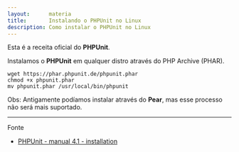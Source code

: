 ```yaml
---
layout:      materia
title:       Instalando o PHPUnit no Linux
description: Como instalar o PHPUnit no Linux
---
```


Esta é a receita oficial do __PHPUnit__.

Instalamos o __PHPUnit__ em qualquer distro através do PHP Archive (PHAR).



    wget https://phar.phpunit.de/phpunit.phar
    chmod +x phpunit.phar
    mv phpunit.phar /usr/local/bin/phpunit


Obs: Antigamente podíamos instalar através do __Pear__, mas esse processo não será
mais suportado.

<hr>
Fonte

- [PHPUnit - manual 4.1 - installation](http://phpunit.de/manual/4.1/en/installation.html "link-externo")


